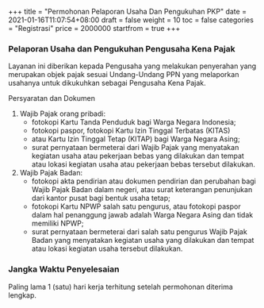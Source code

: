 +++
title = "Permohonan Pelaporan Usaha Dan Pengukuhan PKP"
date = 2021-01-16T11:07:54+08:00
draft = false
weight = 10
toc = false
categories = "Registrasi"
price = 2000000
startfrom = true
+++
### Pelaporan Usaha dan Pengukuhan Pengusaha Kena Pajak
Layanan ini diberikan kepada Pengusaha yang melakukan penyerahan
yang merupakan objek pajak sesuai Undang-Undang PPN yang
melaporkan usahanya untuk dikukuhkan sebagai Pengusaha Kena
Pajak.

Persyaratan dan Dokumen
1. Wajib Pajak orang pribadi:
    - fotokopi Kartu Tanda Penduduk bagi Warga Negara Indonesia;
    - fotokopi paspor, fotokopi Kartu Izin Tinggal Terbatas (KITAS)
    - atau Kartu Izin Tinggal Tetap (KITAP) bagi Warga Negara Asing;
    - surat pernyataan bermeterai dari Wajib Pajak yang menyatakan kegiatan usaha atau pekerjaan bebas yang dilakukan dan tempat atau lokasi kegiatan usaha atau pekerjaan bebas tersebut dilakukan.
2. Wajib Pajak Badan:
    - fotokopi akta pendirian atau dokumen pendirian dan perubahan bagi Wajib Pajak Badan dalam negeri, atau surat keterangan penunjukan dari kantor pusat bagi bentuk usaha tetap;
    - fotokopi Kartu NPWP salah satu pengurus, atau fotokopi paspor dalam hal penanggung jawab adalah Warga Negara Asing dan tidak memiliki NPWP;
    - surat pernyataan bermeterai dari salah satu pengurus Wajib Pajak Badan yang menyatakan kegiatan usaha yang dilakukan dan tempat atau lokasi kegiatan usaha tersebut dilakukan.

### Jangka Waktu Penyelesaian
Paling lama 1 (satu) hari kerja terhitung setelah permohonan diterima lengkap.
